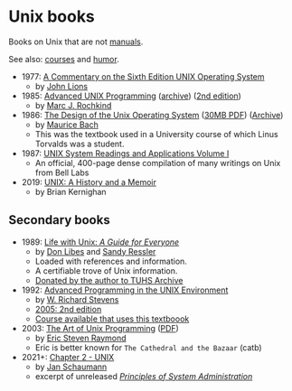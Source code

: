 # Unix books

Books on Unix that are not [manuals](./man.md).

See also: [courses](./../courses.md) and [humor](./../humor.md).

* 1977: [A Commentary on the Sixth Edition UNIX Operating System](https://cs3210.cc.gatech.edu/r/unix6.pdf)
  * by [John Lions](https://en.wikipedia.org/wiki/John_Lions)
* 1985: [Advanced UNIX Programming](https://basepath.com/aup/) ([archive](https://archive.org/details/advancedunixprog00roch/page/n291/mode/2up)) ([2nd edition](https://qdoc.tips/download/advanced-unix-programming-2nd-edition-4-pdf-free.html?reader=1))
  * by [Marc J. Rochkind](https://basepath.com)
* 1986: [The Design of the Unix Operating System](http://www.ephotocaption.com/a/45/the_design_of_the_unix_operating_system.pdf) ([30MB PDF](http://160592857366.free.fr/joe/ebooks/ShareData/Design%20of%20the%20Unix%20Operating%20System%20By%20Maurice%20Bach.pdf)) ([Archive](https://archive.org/details/DesignOfTheUnixOperatingSystemByMauriceBach/page/n7/mode/2upS))
  * by [Maurice Bach](https://dblp.org/pid/26/368.html)
  * This was the textbook used in a University course of which Linus Torvalds was a student.
* 1987: [UNIX System Readings and Applications Volume I](http://www.bitsavers.org/pdf/att/unix/UNIX_System_Readings_and_Applications_Volume_1_1987.pdf)
  * An official, 400-page dense compilation of many writings on Unix from Bell Labs
* 2019: [UNIX: A History and a Memoir](https://www.cs.princeton.edu/~bwk/memoir.html)
  * by Brian Kernighan


## Secondary books

* 1989: [Life with Unix: _A Guide for Everyone_](https://www.tuhs.org/Archive/Documentation/Books/Life_with_Unix_v2.pdf)
  * by [Don Libes](https://www.nist.gov/el/systems-integration-division-73400/don-libes-publications-list) and [Sandy Ressler](https://math.nist.gov/~SRessler)
  * Loaded with references and information.
  * A certifiable trove of Unix information.
  * [Donated by the author to TUHS Archive](https://www.tuhs.org/Archive/Documentation/Books/Readme)
* 1992: [Advanced Programming in the UNIX Environment](http://www.apuebook.com/)
  * by [W. Richard Stevens](http://www.kohala.com/start/)
  * [2005: 2nd edition](https://citeseerx.ist.psu.edu/viewdoc/download?doi=10.1.1.458.2318&rep=rep1&type=pdf)
  * [Course available that uses this textboook](./../courses.md)
* 2003: [The Art of Unix Programming](http://catb.org/~esr/writings/taoup/html/) ([PDF](https://nakamotoinstitute.org/static/docs/taoup.pdf))
  * by [Eric Steven Raymond](http://catb.org/~esr/)
  * Eric is better known for `The Cathedral and the Bazaar` (catb)
* 2021+: [Chapter 2 - UNIX](https://www.netmeister.org/book/02-unix.pdf)
  * by [Jan Schaumann](https://www.netmeister.org/)
  * excerpt of unreleased [*Principles of System Administration*](https://www.netmeister.org/book)
